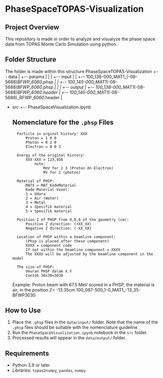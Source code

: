  # PhaseSpaceTOPAS-Visualization

## Project Overview
This repository is made in order to analyze and visualyze the phase space data from TOPAS Monte Carlo Simulation using python.

## Folder Structure
The folder is made within this structure
PhaseSpaceTOPAS-Visualization
+-- data
|   +-- params
|   |
|   +-- input
|   |   +-- 100_138-000_MAT1_(-08-5688)_BFWP_6060.phsp
|   |   +-- 100_140-000_MAT1_(-08-5688)_BFWP_6060.phsp
|   |
|   +-- output
|       +-- 100_138-000_MAT1_(-08-5688)_BFWP_6060.header
|       +-- 100_140-000_MAT1_(-08-5688)_BFWP_6060.header
|
+ src
  +-- PhaseSpaceVisualization.ipynb

  ## Nomenclature for the `.phsp` Files
        Particle in orginal history: XXX
            Proton = 1 0 0
            Photon = 0 2 0
            Electron = 0 0 3
        
        Energy of the original history:
            XXX-XXX = 123,456
                note:     
                    MeV for 1 3 (Proton dn Electron)
                    MV for 2 (photon)
  
        Material of PHSP:
            MATX = MAT_KodeMaterial
            Kode Material Voxel:
            1 = Udara
            2 = Air (Water)
            3 = Metal
            4 = Spesifik material
            5 = Spesifik material
  
        Position Z of PHSP from 0,0,0 of the geometry (cm):
            Positive Z direction: (+XX_XX)
            Negative Z direction: (-XX_XX)
  
        Location of PHSP within a beamline component:
            (Phsp is placed after these component)
            XXXX = component code
            If not within the beamline component = XXXX
            The XXXX will be adjusted by the beamline component in the model
  
        The size of PHSP:
            Ukuran PHSP dalam X.Y
            Contoh 30x30=3030
  
  Example:
  Proton beam with 67.5 MeV scored in a PHSP, the material is air, in the position Z= -13.35cm 
  100_067-500_1-0_MAT1_-13_35-BFWP3030
  
## How to Use
1. Place the `.phsp` files in the `data/input/` folder. Note that the name of the `.phsp` files should be suitable with the nomenclature guideline
2. Run the `PhaseSpaceVisualization.ipynb` notebook in the `src` folder.
3. Processed results will appear in the `data/output/` folder.

## Requirements
- Python 3.9 or later
- Libraries: `topas2numpy`, `pandas`, `numpy`